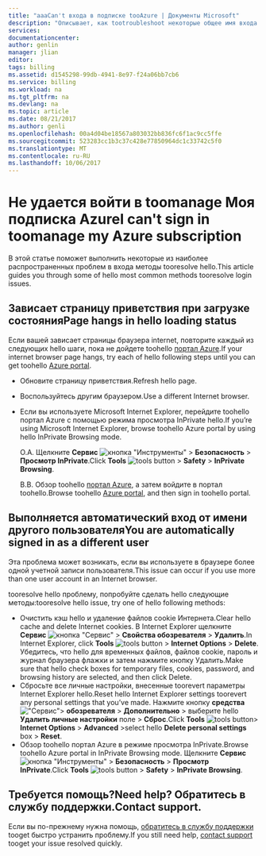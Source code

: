 ```yaml
---
title: "aaaCan't входа в подписке tooAzure | Документы Microsoft"
description: "Описывает, как tootroubleshoot некоторые общее имя входа подписки Azure проблемы."
services: 
documentationcenter: 
author: genlin
manager: jlian
editor: 
tags: billing
ms.assetid: d1545298-99db-4941-8e97-f24a06bb7cb6
ms.service: billing
ms.workload: na
ms.tgt_pltfrm: na
ms.devlang: na
ms.topic: article
ms.date: 08/21/2017
ms.author: genli
ms.openlocfilehash: 00a4d04be18567a803032bb836fc6f1ac9cc5ffe
ms.sourcegitcommit: 523283cc1b3c37c428e77850964dc1c33742c5f0
ms.translationtype: MT
ms.contentlocale: ru-RU
ms.lasthandoff: 10/06/2017
---
```

# <a name="i-cant-sign-in-toomanage-my-azure-subscription"></a><span data-ttu-id="af286-103">Не удается войти в toomanage Моя подписка Azure</span><span class="sxs-lookup"><span data-stu-id="af286-103">I can't sign in toomanage my Azure subscription</span></span>
<span data-ttu-id="af286-104">В этой статье поможет выполнить некоторые из наиболее распространенных проблем в входа методы tooresolve hello.</span><span class="sxs-lookup"><span data-stu-id="af286-104">This article guides you through some of hello most common methods tooresolve login issues.</span></span>

## <a name="page-hangs-in-hello-loading-status"></a><span data-ttu-id="af286-105">Зависает страницу приветствия при загрузке состояния</span><span class="sxs-lookup"><span data-stu-id="af286-105">Page hangs in hello loading status</span></span>
<span data-ttu-id="af286-106">Если вашей зависает страницы браузера internet, повторите каждый из следующих hello шаги, пока не дойдете toohello [портал Azure](https://portal.azure.com).</span><span class="sxs-lookup"><span data-stu-id="af286-106">If your internet browser page hangs, try each of hello following steps until you can get toohello [Azure portal](https://portal.azure.com).</span></span>

* <span data-ttu-id="af286-107">Обновите страницу приветствия.</span><span class="sxs-lookup"><span data-stu-id="af286-107">Refresh hello page.</span></span>
* <span data-ttu-id="af286-108">Воспользуйтесь другим браузером.</span><span class="sxs-lookup"><span data-stu-id="af286-108">Use a different Internet browser.</span></span>
* <span data-ttu-id="af286-109">Если вы используете Microsoft Internet Explorer, перейдите toohello портал Azure с помощью режима просмотра InPrivate hello.</span><span class="sxs-lookup"><span data-stu-id="af286-109">If you’re using Microsoft Internet Explorer, browse toohello Azure portal by using hello InPrivate Browsing mode.</span></span> 
  
  <span data-ttu-id="af286-110">О.</span><span class="sxs-lookup"><span data-stu-id="af286-110">A.</span></span> <span data-ttu-id="af286-111">Щелкните **Сервис** ![кнопка "Инструменты"](./media/billing-cannot-login-subscription/Toolsbutton.png) > **Безопасность** > **Просмотр InPrivate**.</span><span class="sxs-lookup"><span data-stu-id="af286-111">Click **Tools** ![tools button](./media/billing-cannot-login-subscription/Toolsbutton.png) > **Safety** > **InPrivate Browsing**.</span></span>
  
  <span data-ttu-id="af286-112">B.</span><span class="sxs-lookup"><span data-stu-id="af286-112">B.</span></span> <span data-ttu-id="af286-113">Обзор toohello [портал Azure](https://portal.azure.com), а затем войдите в портал toohello.</span><span class="sxs-lookup"><span data-stu-id="af286-113">Browse toohello [Azure portal](https://portal.azure.com), and then sign in toohello portal.</span></span>

## <a name="you-are-automatically-signed-in-as-a-different-user"></a><span data-ttu-id="af286-114">Выполняется автоматический вход от имени другого пользователя</span><span class="sxs-lookup"><span data-stu-id="af286-114">You are automatically signed in as a different user</span></span>
<span data-ttu-id="af286-115">Эта проблема может возникать, если вы используете в браузере более одной учетной записи пользователя.</span><span class="sxs-lookup"><span data-stu-id="af286-115">This issue can occur if you use more than one user account in an Internet browser.</span></span>

<span data-ttu-id="af286-116">tooresolve hello проблему, попробуйте сделать hello следующие методы:</span><span class="sxs-lookup"><span data-stu-id="af286-116">tooresolve hello issue, try one of hello following methods:</span></span>

* <span data-ttu-id="af286-117">Очистить кэш hello и удаление файлов cookie Интернета.</span><span class="sxs-lookup"><span data-stu-id="af286-117">Clear hello cache and delete Internet cookies.</span></span> <span data-ttu-id="af286-118">В Internet Explorer щелкните **Сервис** ![кнопка "Сервис"](./media/billing-cannot-login-subscription/Toolsbutton.png) > **Свойства обозревателя** > **Удалить**.</span><span class="sxs-lookup"><span data-stu-id="af286-118">In Internet Explorer, click **Tools** ![tools button](./media/billing-cannot-login-subscription/Toolsbutton.png) > **Internet Options** > **Delete**.</span></span> <span data-ttu-id="af286-119">Убедитесь, что hello для временных файлов, файлов cookie, пароль и журнал браузера флажки и затем нажмите кнопку Удалить.</span><span class="sxs-lookup"><span data-stu-id="af286-119">Make sure that hello check boxes for temporary files, cookies, password, and browsing history are selected, and then click Delete.</span></span>
* <span data-ttu-id="af286-120">Сбросьте все личные настройки, внесенные toorevert параметры Internet Explorer hello.</span><span class="sxs-lookup"><span data-stu-id="af286-120">Reset hello Internet Explorer settings toorevert any personal settings that you’ve made.</span></span> <span data-ttu-id="af286-121">Нажмите кнопку **средства** !["Сервис"](./media/billing-cannot-login-subscription/Toolsbutton.png)> **обозревателя** > **Дополнительно** > выберите hello **Удалить личные настройки** поле > **Сброс**.</span><span class="sxs-lookup"><span data-stu-id="af286-121">Click **Tools** ![tools button](./media/billing-cannot-login-subscription/Toolsbutton.png)> **Internet Options** > **Advanced** >select hello **Delete personal settings** box > **Reset**.</span></span>
* <span data-ttu-id="af286-122">Обзор toohello портал Azure в режиме просмотра InPrivate.</span><span class="sxs-lookup"><span data-stu-id="af286-122">Browse toohello Azure portal in InPrivate Browsing mode.</span></span> <span data-ttu-id="af286-123">Щелкните **Сервис** ![кнопка "Инструменты"](./media/billing-cannot-login-subscription/Toolsbutton.png) > **Безопасность** > **Просмотр InPrivate**.</span><span class="sxs-lookup"><span data-stu-id="af286-123">Click **Tools** ![tools button](./media/billing-cannot-login-subscription/Toolsbutton.png) > **Safety** > **InPrivate Browsing**.</span></span>

## <a name="need-help-contact-support"></a><span data-ttu-id="af286-124">Требуется помощь?</span><span class="sxs-lookup"><span data-stu-id="af286-124">Need help?</span></span> <span data-ttu-id="af286-125">Обратитесь в службу поддержки.</span><span class="sxs-lookup"><span data-stu-id="af286-125">Contact support.</span></span>
<span data-ttu-id="af286-126">Если вы по-прежнему нужна помощь, [обратитесь в службу поддержки](http://go.microsoft.com/fwlink/?linkid=544831&clcid=0x409) tooget быстро устранить проблему.</span><span class="sxs-lookup"><span data-stu-id="af286-126">If you still need help, [contact support](http://go.microsoft.com/fwlink/?linkid=544831&clcid=0x409) tooget your issue resolved quickly.</span></span> 

